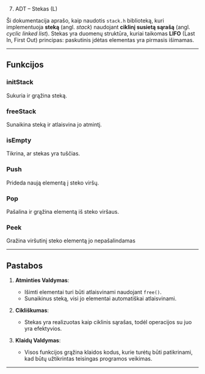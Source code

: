 7. ADT – Stekas (L)

Ši dokumentacija aprašo, kaip naudotis `stack.h` biblioteką, kuri implementuoja **steką** (angl. *stack*) naudojant **ciklinį susietą sąrašą** (angl. *cyclic linked list*). Stekas yra duomenų struktūra, kuriai taikomas **LIFO** (Last In, First Out) principas: paskutinis įdėtas elementas yra pirmasis išimamas.

---

## Funkcijos

### initStack  
Sukuria ir grąžina steką.

### freeStack 
Sunaikina steką ir atlaisvina jo atmintį.

### isEmpty 
Tikrina, ar stekas yra tuščias.

### Push
Prideda naują elementą į steko viršų.

### Pop 
Pašalina ir grąžina elementą iš steko viršaus.

### Peek 
Gražina viršutinį steko elementą jo nepašalindamas

---

## Pastabos

1. **Atminties Valdymas**: 
   - Išimti elementai turi būti atlaisvinami naudojant `free()`.
   - Sunaikinus steką, visi jo elementai automatiškai atlaisvinami.

2. **Cikliškumas**:
   - Stekas yra realizuotas kaip ciklinis sąrašas, todėl operacijos su juo yra efektyvios.

3. **Klaidų Valdymas**:
   - Visos funkcijos grąžina klaidos kodus, kurie turėtų būti patikrinami, kad būtų užtikrintas teisingas programos veikimas.

---


